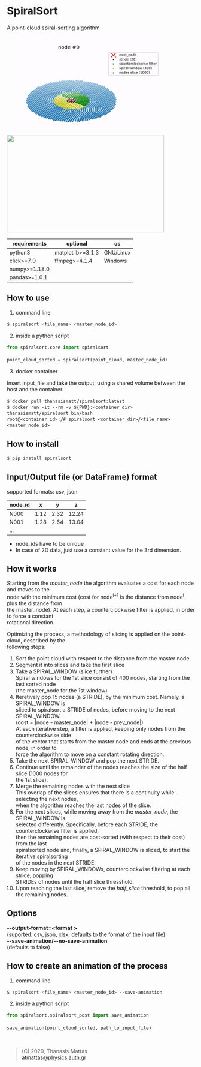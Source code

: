 # SpiralSort

A point-cloud spiral-sorting algorithm

<img src="bin/spiralsort_2D.gif" width="420" height="260" /> <img src="bin/spiralsort_3D.gif" width="420" height="260" />

| requirements        | optional              | os        |
| ------------------- | --------------------- | --------- |
| python3             | matplotlib>=3.1.3     | GNU/Linux |
| click>=7.0          | ffmpeg>=4.1.4         | Windows   |
| numpy>=1.18.0       |                       |           |
| pandas>=1.0.1       |                       |           |

## How to use

1. command line

```bash
$ spiralsort <file_name> <master_node_id>
```

2. inside a python script

```python
from spiralsort.core import spiralsort

point_cloud_sorted = spiralsort(point_cloud, master_node_id)
```

3. docker container

Insert input_file and take the output, using a shared volume between the
host and the container.

```
$ docker pull thanasismatt/spiralsort:latest
$ docker run -it --rm -v ${PWD}:<container_dir> thanasismatt/spiralsort bin/bash
root@<container_id>:/# spiralsort <container_dir>/<file_name> <master_node_id>
```

## How to install

```bash
$ pip install spiralsort
```

## Input/Output file (or DataFrame) format

supported formats: csv, json

| node_id |   x   |   y   |   z   |
| ------- | ----- | ----- | ----- |
| N000    |  1.12 |  2.32 | 12.24 |
| N001    |  1.28 |  2.64 | 13.04 |
| ...

- node_ids have to be unique
- In case of 2D data, just use a constant value for the 3rd dimension.

## How it works

Starting from the *master_node* the algorithm evaluates a cost for each node and
moves to the <br /> node with the minimum cost (cost for node<sup>i+1</sup> is
the distance from node<sup>i</sup> plus the distance from <br /> the
master_node). At each step, a counterclockwise filter is applied, in order to
force a constant <br /> rotational direction.

Optimizing the process, a methodology of slicing is applied on the point-cloud,
described by the <br /> following steps:

1. Sort the point cloud with respect to the distance from the master node
2. Segment it into slices and take the first slice
3. Take a SPIRAL_WINDOW (slice further) <br />
   Spiral windows for the 1st slice consist of 400 nodes, starting from the last
   sorted node <br /> (the master_node for the 1st window)
4. Iteretively pop 15 nodes (a STRIDE), by the minimum cost. Namely, a
   SPIRAL_WINDOW is <br /> sliced to spiralsort a STRIDE of nodes, before moving
   to the next SPIRAL_WINDOW. <br />
   (cost = |node - master_node| + |node - prev_node|) <br />
   At each iterative step, a filter is applied, keeping only nodes from the
   counterclockwise side <br /> of the vector that starts from the master node
   and ends at the previous node, in order to <br /> force the algorithm to move
   on a constant rotating direction.
5. Take the next SPIRAL_WINDOW and pop the next STRIDE. <br />
6. Continue until the remainder of the nodes reaches the size of the
   half slice (1000 nodes for <br /> the 1st slice).
7. Merge the remaining nodes with the next slice <br />
   This overlap of the slices ensures that there is a continuity while
   selecting the next nodes, <br /> when the algorithm reaches the last nodes of
   the slice.
8. For the next slices, while moving away from the *master_node*, the
   SPIRAL_WINDOW is <br /> selected differently. Specifically, before each
   STRIDE, the counterclockwise filter is applied, <br /> then the remaining
   nodes are cost-sorted (with respect to their cost) from the last <br />
   spiralsorted node and, finally, a SPIRAL_WINDOW is sliced, to start the
   iterative spiralsorting <br /> of the nodes in the next STRIDE.
9. Keep moving by SPIRAL_WINDOWs, counterclockwise
   filtering at each stride, popping <br /> STRIDEs of nodes until the half
   slice thresshold.
10. Upon reaching the last slice, remove the *half_slice* threshold, to
   pop all the remaining nodes.

## Options

**--output-format=<format** **>** <br />
(suported: csv, json, xlsx; defaults to the format of the input
                 file) <br />
**--save-animation/--no-save-animation** <br />
(defaults to false)

## How to create an animation of the process


1. command line

```bash
$ spiralsort <file_name> <master_node_id> --save-animation
```

2. inside a python script

```python
from spiralsort.spiralsort_post import save_animation

save_animation(point_cloud_sorted, path_to_input_file)
```

<br />

> (C) 2020, Thanasis Mattas <br />
> atmattas@physics.auth.gr
